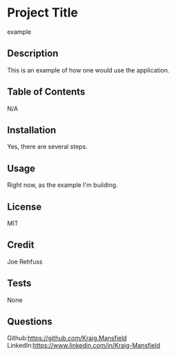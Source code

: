 # Project Title
example
    
## Description
This is an example of how one would use the application.
    
## Table of Contents
N/A

## Installation
Yes, there are several steps.
    
## Usage
Right now, as the example I'm building.
    
## License
MIT
    
## Credit
Joe Rehfuss
    
## Tests
None
    
## Questions
Github:https://github.com/Kraig.Mansfield
LinkedIn:https://www.linkedin.com/in/Kraig-Mansfield
